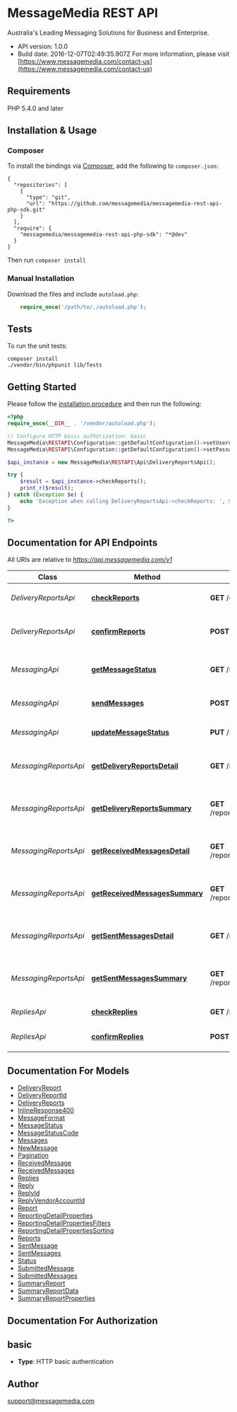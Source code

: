 # MessageMedia REST API
Australia's Leading Messaging Solutions for Business and Enterprise.


- API version: 1.0.0
- Build date: 2016-12-07T02:49:35.907Z
For more information, please visit [https://www.messagemedia.com/contact-us](https://www.messagemedia.com/contact-us)

## Requirements

PHP 5.4.0 and later

## Installation & Usage
### Composer

To install the bindings via [Composer](http://getcomposer.org/), add the following to `composer.json`:

```
{
  "repositories": [
    {
      "type": "git",
      "url": "https://github.com/messagemedia/messagemedia-rest-api-php-sdk.git"
    }
  ],
  "require": {
    "messagemedia/messagemedia-rest-api-php-sdk": "*@dev"
  }
}
```

Then run `composer install`

### Manual Installation

Download the files and include `autoload.php`:

```php
    require_once('/path/to/./autoload.php');
```

## Tests

To run the unit tests:

```
composer install
./vendor/bin/phpunit lib/Tests
```

## Getting Started

Please follow the [installation procedure](#installation--usage) and then run the following:

```php
<?php
require_once(__DIR__ . '/vendor/autoload.php');

// Configure HTTP basic authorization: basic
MessageMedia\RESTAPI\Configuration::getDefaultConfiguration()->setUsername('YOUR_USERNAME');
MessageMedia\RESTAPI\Configuration::getDefaultConfiguration()->setPassword('YOUR_PASSWORD');

$api_instance = new MessageMedia\RESTAPI\Api\DeliveryReportsApi();

try {
    $result = $api_instance->checkReports();
    print_r($result);
} catch (Exception $e) {
    echo 'Exception when calling DeliveryReportsApi->checkReports: ', $e->getMessage(), PHP_EOL;
}

?>
```

## Documentation for API Endpoints

All URIs are relative to *https://api.messagemedia.com/v1*

Class | Method | HTTP request | Description
------------ | ------------- | ------------- | -------------
*DeliveryReportsApi* | [**checkReports**](docs/Api/DeliveryReportsApi.md#checkreports) | **GET** /delivery_reports | Check delivery reports
*DeliveryReportsApi* | [**confirmReports**](docs/Api/DeliveryReportsApi.md#confirmreports) | **POST** /delivery_reports/confirmed | Confirm delivery reports as received
*MessagingApi* | [**getMessageStatus**](docs/Api/MessagingApi.md#getmessagestatus) | **GET** /messages/{messageId} | Get the status of a submitted message
*MessagingApi* | [**sendMessages**](docs/Api/MessagingApi.md#sendmessages) | **POST** /messages | Send one or more messages
*MessagingApi* | [**updateMessageStatus**](docs/Api/MessagingApi.md#updatemessagestatus) | **PUT** /messages/{messageId} | Cancel a scheduled message
*MessagingReportsApi* | [**getDeliveryReportsDetail**](docs/Api/MessagingReportsApi.md#getdeliveryreportsdetail) | **GET** /reporting/delivery_reports/detail | Returns a list of delivery reports
*MessagingReportsApi* | [**getDeliveryReportsSummary**](docs/Api/MessagingReportsApi.md#getdeliveryreportssummary) | **GET** /reporting/delivery_reports/summary | Returns a summarised report of delivery reports
*MessagingReportsApi* | [**getReceivedMessagesDetail**](docs/Api/MessagingReportsApi.md#getreceivedmessagesdetail) | **GET** /reporting/received_messages/detail | Returns a list message received
*MessagingReportsApi* | [**getReceivedMessagesSummary**](docs/Api/MessagingReportsApi.md#getreceivedmessagessummary) | **GET** /reporting/received_messages/summary | Returns a summarised report of messages received
*MessagingReportsApi* | [**getSentMessagesDetail**](docs/Api/MessagingReportsApi.md#getsentmessagesdetail) | **GET** /reporting/sent_messages/detail | Returns a list of message sent
*MessagingReportsApi* | [**getSentMessagesSummary**](docs/Api/MessagingReportsApi.md#getsentmessagessummary) | **GET** /reporting/sent_messages/summary | Returns a summarised report of messages sent
*RepliesApi* | [**checkReplies**](docs/Api/RepliesApi.md#checkreplies) | **GET** /replies | Check replies
*RepliesApi* | [**confirmReplies**](docs/Api/RepliesApi.md#confirmreplies) | **POST** /replies/confirmed | Confirm replies as received


## Documentation For Models

 - [DeliveryReport](docs/Model/DeliveryReport.md)
 - [DeliveryReportId](docs/Model/DeliveryReportId.md)
 - [DeliveryReports](docs/Model/DeliveryReports.md)
 - [InlineResponse400](docs/Model/InlineResponse400.md)
 - [MessageFormat](docs/Model/MessageFormat.md)
 - [MessageStatus](docs/Model/MessageStatus.md)
 - [MessageStatusCode](docs/Model/MessageStatusCode.md)
 - [Messages](docs/Model/Messages.md)
 - [NewMessage](docs/Model/NewMessage.md)
 - [Pagination](docs/Model/Pagination.md)
 - [ReceivedMessage](docs/Model/ReceivedMessage.md)
 - [ReceivedMessages](docs/Model/ReceivedMessages.md)
 - [Replies](docs/Model/Replies.md)
 - [Reply](docs/Model/Reply.md)
 - [ReplyId](docs/Model/ReplyId.md)
 - [ReplyVendorAccountId](docs/Model/ReplyVendorAccountId.md)
 - [Report](docs/Model/Report.md)
 - [ReportingDetailProperties](docs/Model/ReportingDetailProperties.md)
 - [ReportingDetailPropertiesFilters](docs/Model/ReportingDetailPropertiesFilters.md)
 - [ReportingDetailPropertiesSorting](docs/Model/ReportingDetailPropertiesSorting.md)
 - [Reports](docs/Model/Reports.md)
 - [SentMessage](docs/Model/SentMessage.md)
 - [SentMessages](docs/Model/SentMessages.md)
 - [Status](docs/Model/Status.md)
 - [SubmittedMessage](docs/Model/SubmittedMessage.md)
 - [SubmittedMessages](docs/Model/SubmittedMessages.md)
 - [SummaryReport](docs/Model/SummaryReport.md)
 - [SummaryReportData](docs/Model/SummaryReportData.md)
 - [SummaryReportProperties](docs/Model/SummaryReportProperties.md)


## Documentation For Authorization


## basic

- **Type**: HTTP basic authentication


## Author

support@messagemedia.com


